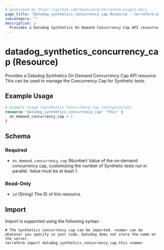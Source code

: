 ```yaml
---
# generated by https://github.com/hashicorp/terraform-plugin-docs
page_title: "datadog_synthetics_concurrency_cap Resource - terraform-provider-datadog"
subcategory: ""
description: |-
  Provides a Datadog Synthetics On Demand Concurrency Cap API resource. This can be used to manage the Concurrency Cap for Synthetic tests.
---
```


# datadog_synthetics_concurrency_cap (Resource)

Provides a Datadog Synthetics On Demand Concurrency Cap API resource. This can be used to manage the Concurrency Cap for Synthetic tests.

## Example Usage

```terraform
# Example Usage (Synthetics Concurrency Cap Configuration)
resource "datadog_synthetics_concurrency_cap" "this" {
  on_demand_concurrency_cap = 1
}
```

<!-- schema generated by tfplugindocs -->
## Schema

### Required

- `on_demand_concurrency_cap` (Number) Value of the on-demand concurrency cap, customizing the number of Synthetic tests run in parallel. Value must be at least 1.

### Read-Only

- `id` (String) The ID of this resource.

## Import

Import is supported using the following syntax:

```shell
# The Synthetics concurrency cap can be imported. <name> can be whatever you specify in your code. Datadog does not store the name on the server.
terraform import datadog_synthetics_concurrency_cap.this <name>
```
